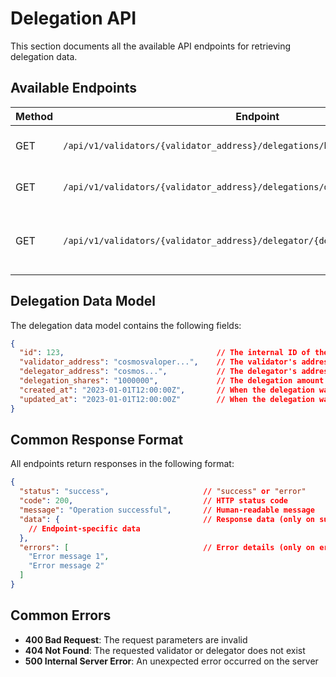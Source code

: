 # Delegation API

This section documents all the available API endpoints for retrieving delegation data.

## Available Endpoints

| Method | Endpoint | Description | Documentation |
|--------|----------|-------------|---------------|
| GET | `/api/v1/validators/{validator_address}/delegations/hourly` | Get hourly delegation snapshots | [Get Hourly Delegations](hourly-delegations.md) |
| GET | `/api/v1/validators/{validator_address}/delegations/daily` | Get daily delegation snapshots | [Get Daily Delegations](daily-delegations.md) |
| GET | `/api/v1/validators/{validator_address}/delegator/{delegator_address}/history` | Get delegation history for a specific delegator | [Get Delegator History](delegator-history.md) |

## Delegation Data Model

The delegation data model contains the following fields:

```json
{
  "id": 123,                                  // The internal ID of the delegation record
  "validator_address": "cosmosvaloper...",    // The validator's address
  "delegator_address": "cosmos...",           // The delegator's address
  "delegation_shares": "1000000",             // The delegation amount in shares
  "created_at": "2023-01-01T12:00:00Z",       // When the delegation was created
  "updated_at": "2023-01-01T12:00:00Z"        // When the delegation was last updated
}
```

## Common Response Format

All endpoints return responses in the following format:

```json
{
  "status": "success",                     // "success" or "error"
  "code": 200,                             // HTTP status code
  "message": "Operation successful",       // Human-readable message
  "data": {                                // Response data (only on success)
    // Endpoint-specific data
  },
  "errors": [                              // Error details (only on error)
    "Error message 1",
    "Error message 2"
  ]
}
```

## Common Errors

- **400 Bad Request**: The request parameters are invalid
- **404 Not Found**: The requested validator or delegator does not exist
- **500 Internal Server Error**: An unexpected error occurred on the server 